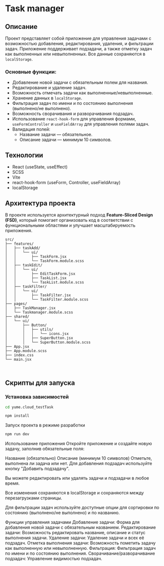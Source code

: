 # Task manager

## Описание

Проект представляет собой приложение для управления задачами с возможностью добавления, редактирования, удаления, и фильтрации задач. Приложение поддерживает подзадачи, а также отметку задач как выполненных или невыполненных. Все данные сохраняются в `localStorage`.

### Основные функции:
- Добавление новой задачи с обязательным полем для названия.
- Редактирование и удаление задач.
- Возможность отмечать задачи как выполненные/невыполненные.
- Хранение данных в `localStorage`.
- Фильтрация задач по имени и по состоянию выполнения (выполнено/не выполнено).
- Возможность сворачивания и разворачивания подзадач.
- Использование `react-hook-form` для управления формами, `useFormController` и `useFieldArray` для управления полями задач.
- Валидация полей:
  - Название задачи — обязательное.
  - Описание задачи — минимум 10 символов.

## Технологии

- React (useState, useEffect)
- SCSS
- Vite
- react-hook-form (useForm, Controller, useFieldArray)
- localStorage

## Архитектура проекта

В проекте используется архитектурный подход **Feature-Sliced Design (FSD)**, который помогает организовать код в соответствии с функциональными областями и улучшает масштабируемость приложения.
```
src/
├── features/
│   ├── taskAdd/
│   │   └── ui/
│   │       ├── TaskForm.jsx
│   │       └── TaskForm.module.scss
│   ├── taskEdit/
│   │   └── ui/
│   │       ├── EditTaskForm.jsx
│   │       ├── TaskList.jsx
│   │       └── TaskList.module.scss
│   ├── taskFilter/
│   │   └── ui/
│   │       ├── TaskFilter.jsx
│   │       └── TaskFilter.module.scss
├── pages/
│   ├── TaskManager.jsx
│   └── Taskmanager.module.scss
├── shared/
│   └── ui/
│       ├── Button/
│       │   ├── utils/
│       │   │   └── icons.jsx
│       │   ├── SuperButton.jsx
│       │   └── SuperButton.module.scss
├── App.jsx
├── App.module.scss
├── index.css
└── main.jsx



```

## Скрипты для запуска

### Установка зависимостей

```bash
cd yume.cloud_testTask
```

```bash
npm install
```
Запуск проекта в режиме разработки
```bash
npm run dev
```
Использование приложения
Откройте приложение и создайте новую задачу, заполнив обязательные поля:

Название (обязательно)
Описание (минимум 10 символов)
Отметьте, выполнена ли задача или нет.
Для добавления подзадач используйте кнопку "Добавить подзадачу".

Вы можете редактировать или удалять задачи и подзадачи в любое время.

Все изменения сохраняются в localStorage и сохраняются между перезагрузками страницы.

Для фильтрации задач используйте доступные опции для сортировки по состоянию (выполнено/не выполнено) и по названию.

Функции управления задачами
Добавление задачи: Форма для добавления новой задачи с обязательным названием.
Редактирование задачи: Возможность редактировать название, описание и статус выполнения задачи.
Удаление задачи: Удаление задачи и всех её подзадач.
Отметка выполнения задачи: Возможность пометить задачу как выполненную или невыполненную.
Фильтрация: Фильтрация задач по имени и по состоянию выполнения.
Сворачивание/разворачивание подзадач: Управление видимостью подзадач.

